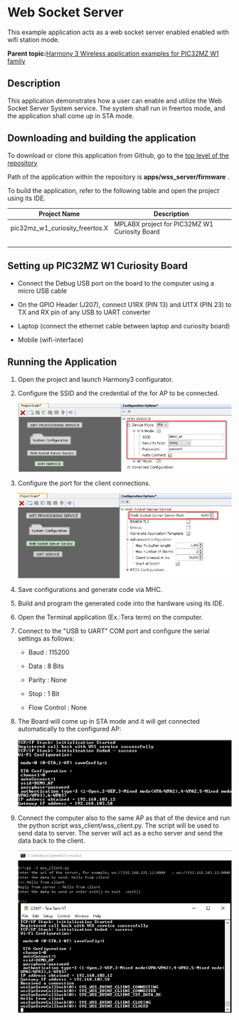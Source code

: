 # Web Socket Server

This example application acts as a web socket server enabled enabled with wifi station mode.

**Parent topic:**[Harmony 3 Wireless application examples for PIC32MZ W1 family](GUID-60AE2339-6045-4BAA-AEBC-AAEE24D8C566.md)

## Description

This application demonstrates how a user can enable and utilize the Web Socket Server System service. The system shall run in freertos mode, and the application shall come up in STA mode.

## Downloading and building the application

To download or clone this application from Github, go to the [top level of the repository](https://github.com/Microchip-MPLAB-Harmony/wireless_apps_pic32mzw1_wfi32e01)

Path of the application within the repository is **apps/wss\_server/firmware** .

To build the application, refer to the following table and open the project using its IDE.

|Project Name|Description|
|------------|-----------|
|pic32mz\_w1\_curiosity\_freertos.X|MPLABX project for PIC32MZ W1 Curiosity Board|
| | |

## Setting up PIC32MZ W1 Curiosity Board

-   Connect the Debug USB port on the board to the computer using a micro USB cable

-   On the GPIO Header \(J207\), connect U1RX \(PIN 13\) and U1TX \(PIN 23\) to TX and RX pin of any USB to UART converter

-   Laptop \(connect the ethernet cable between laptop and curiosity board\)

-   Mobile \(wifi-interface\)


## Running the Application

1.  Open the project and launch Harmony3 configurator.

2.  Configure the SSID and the credential of the for AP to be connected.

    ![STAconfig](GUID-7234E1DA-A337-4B6A-9258-3E6A7FCE6CE3-low.png)

3.  Configure the port for the client connections.

    ![port](GUID-83920B01-486C-40EA-B7E6-5E36D69B5A12-low.png)

4.  Save configurations and generate code via MHC.

5.  Build and program the generated code into the hardware using its IDE.

6.  Open the Terminal application \(Ex.:Tera term\) on the computer.

7.  Connect to the "USB to UART" COM port and configure the serial settings as follows:

    -   Baud : 115200

    -   Data : 8 Bits

    -   Parity : None

    -   Stop : 1 Bit

    -   Flow Control : None

8.  The Board will come up in STA mode and it will get connected automatically to the configured AP:

    ![wss_server_console_wifi_connected](GUID-8AC8DBDF-AB75-4E99-A367-9EE6266DB46D-low.png)

9.  Connect the computer also to the same AP as that of the device and run the python script wss\_client/wss\_client.py. The script will be used to send data to server. The server will act as a echo server and send the data back to the client.

    ![wss_client_server_commn](GUID-4BE9DBD0-F825-46EF-92D9-B6E01677923A-low.png)


